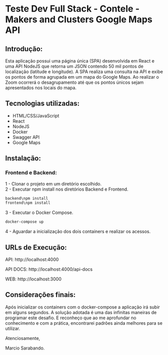 # Teste Dev Full Stack - Contele - Makers and Clusters Google Maps API

## Introdução: 
Esta aplicação possui uma página única (SPA) desenvolvida em React e uma API NodeJS que retorna um JSON contendo 50 mil pontos de localização (latitude e longitude). A SPA realiza uma consulta na API e exibe os pontos de forma agrupada em um mapa do Google Maps. Ao realizar o Zoom ocorrerá o desagrupamento até que os pontos únicos sejam apresentados nos locais do mapa.

## Tecnologias utilizadas:
<ul>
    <li>HTML/CSS/JavaScript</li>
    <li>React</li>
    <li>NodeJS</li>
    <li>Docker</li>
    <li>Swagger API</li>
    <li>Google Maps</li>
</ul>

## Instalação:
### Frontend e Backend:
1 - Clonar o projeto em um diretório escolhido.</br>
2 - Executar npm install nos diretórios Backend e Frontend.</br>
```sh
backend\npm install
frontend\npm install
```
3 - Executar o Docker Compose.</br>
```sh
docker-compose up
```
4 - Aguardar a inicialização dos dois containers e realizar os acessos.</br>

 ## URLs de Execução:
<p>API: http://localhost:4000</p>
<p>API DOCS: http://localhost:4000/api-docs
<p>WEB: http://localhost:3000</p>

## Considerações finais: 
Após inicializar os containers com o docker-compose a aplicação irá subir em alguns segundos. A solução adotada é uma das infinitas maneiras de programar este desafio. E reconheço que ao me aprofundar no conhecimento e com a prática, encontrarei padrões ainda melhores para se utilizar.

Atenciosamente,

Marcio Sarabando.